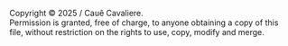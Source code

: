 Copyright © 2025 / Cauê Cavaliere. <br>
Permission is granted, free of charge, to anyone obtaining a copy of this file, without restriction on the rights to use, copy, modify and merge.